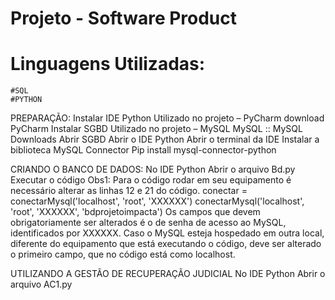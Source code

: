 # Projeto - Software Product
 
# Linguagens Utilizadas:
	#SQL
	#PYTHON

PREPARAÇÃO:
Instalar IDE Python
	Utilizado no projeto – PyCharm
	download PyCharm
Instalar SGBD
	Utilizado no projeto – MySQL
	MySQL :: MySQL Downloads
Abrir SGBD
Abrir o IDE Python
	Abrir o terminal da IDE 
Instalar a biblioteca MySQL Connector
			Pip install mysql-connector-python

CRIANDO O BANCO DE DADOS:
No IDE Python
	Abrir o arquivo Bd.py
		Executar o código
		Obs1: Para o código rodar em seu equipamento é necessário alterar as linhas 12 e 21 do código.
conectar = conectarMysql('localhost', 'root', 'XXXXXX')
conectarMysql('localhost', 'root', 'XXXXXX', 'bdprojetoimpacta')
		Os campos que devem obrigatoriamente ser alterados é o de senha de acesso ao MySQL, identificados por XXXXXX.
		Caso o MySQL esteja hospedado em outra local, diferente do equipamento que está executando o código, deve ser alterado o primeiro campo, que no código está como localhost.

UTILIZANDO A GESTÃO DE RECUPERAÇÃO JUDICIAL
No IDE Python
	Abrir o arquivo AC1.py
